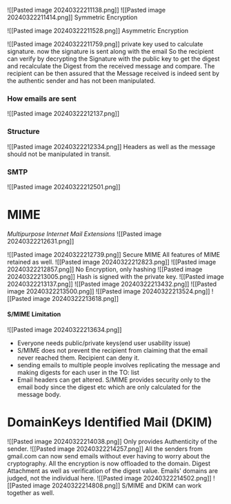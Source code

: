 ![[Pasted image 20240322211138.png]]
![[Pasted image 20240322211414.png]]
Symmetric Encryption

![[Pasted image 20240322211528.png]]
Asymmetric Encryption

![[Pasted image 20240322211759.png]]
private key used to calculate signature.
now the signature is sent along with the email
So the recipient can verify by decrypting the Signature with the public key to get the digest and recalculate the Digest from the received message and compare. The recipient can be then assured that the Message received is indeed sent by the authentic sender and has not been manipulated.

### How emails are sent
![[Pasted image 20240322212137.png]]
### Structure
![[Pasted image 20240322212334.png]]
Headers as well as the message should not be manipulated in transit.
### SMTP
![[Pasted image 20240322212501.png]]
# MIME
*Multipurpose Internet Mail Extensions*
![[Pasted image 20240322212631.png]]

![[Pasted image 20240322212739.png]]
Secure MIME
All features of MIME retained as well.
![[Pasted image 20240322212823.png]]
![[Pasted image 20240322212857.png]]
No Encryption, only hashing
![[Pasted image 20240322213005.png]]
Hash is signed with the private key.
![[Pasted image 20240322213137.png]]
![[Pasted image 20240322213432.png]]
![[Pasted image 20240322213500.png]]
![[Pasted image 20240322213524.png]]
![[Pasted image 20240322213618.png]]
#### S/MIME Limitation
![[Pasted image 20240322213634.png]]
- Everyone needs public/private keys(end user usability issue)
- S/MIME does not prevent the recipient from claiming that the email never reached them. Recipient can deny it.
- sending emails to multiple people involves replicating the message and making digests for each user in the TO: list
- Email headers can get altered. S/MIME provides security only to the email body since the digest etc which are only calculated for the message body.
# DomainKeys Identified Mail (DKIM)
![[Pasted image 20240322214038.png]]
Only provides Authenticity of the sender.
![[Pasted image 20240322214257.png]]
All the senders from gmail.com can now send emails without ever having to worry about the cryptography.
All the encryption is now offloaded to the domain. Digest Attachment as well as verification of the digest value.
Emails' domains are judged, not the individual here.
![[Pasted image 20240322214502.png]]
![[Pasted image 20240322214808.png]]
S/MIME and DKIM can work together as well.

